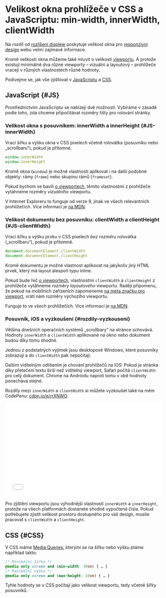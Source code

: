 # Velikost okna prohlížeče v CSS a JavaScriptu: min-width, innerWidth, clientWidth

Na rozdíl od [rozlišení displeje](rozliseni-displeje.md) poskytuje velikost okna pro [responzivní design](https://www.vzhurudolu.cz/responzivni-design) webu velmi zajímavé informace.

Kromě velikosti okna můžeme také mluvit o velikosti [viewportu](viewport-mobily.md). A protože existují minimálně dva různé viewporty – vizuální a layoutový – prohlížeče vracejí v různých vlastnostech různé hodnoty.

<!-- AdSnippet -->

<div class="web-only" markdown="1">

Podívejme se, jak vše zjišťovat v [JavaScriptu](#JS) a [CSS](#CSS).

</div>

## JavaScript {#JS}

Prostřednictvím JavaScriptu se nabízejí dvě možnosti. Vybíráme v zásadě podle toho, zda chceme připočítávat rozměry lišty pro rolování stránky.

### Velikost okna s posuvníkem: innerWidth a innerHeight {#JS-innerWidth}

Vrací šířku a výšku okna v CSS pixelech včetně rolovátka (posuvníku nebo „scrollbaru“), pokud je přítomné. 

```js
window.innerWidth
window.innerHeight
```

Kromě okna (`window`) je možné vlastnosti aplikovat i na další podobné objekty: rámy (`frame`) nebo skupinu rámů (`frameset`).

Pokud bychom se bavili [o viewportech](viewport-mobily.md), těmito vlastnostmi z prohlížeče vytáhneme rozměry *vizuálního* viewportu.

V Internet Exploreru to funguje od verze 9, jinak ve všech relevantních prohlížečích. Více informací je [na MDN](https://developer.mozilla.org/en-US/docs/Web/API/Window/innerWidth).


### Velikost dokumentu bez posuvníku: clientWidth a clientHeight {#JS-clientWidth}

<!-- AdSnippet -->

Vrací šířku a výšku prvku v CSS pixelech *bez rozměru* rolovátka („scrollbaru“), pokud je přítomné. 

```js
document.documentElement.clientWidth
document.documentElement.clientHeight
```

Kromě dokumentu je možné vlastnost aplikovat na jakýkoliv jiný HTML prvek, který má layout alespoň typu inline.

Pokud bude řeč [o viewportech](viewport-mobily.md), vlastnostmi `clientWidth` a `clientHeight` z prohlížeče vytáhneme rozměry *layoutového* viewportu. Raději připomenu, že pokud na mobilních zařízeních zapomeneme [na meta značku pro viewport](viewport-meta.md), vrátí nám rozměry výchozího viewportu.

Funguje to ve všech prohlížečích. Více informací je [na MDN](https://developer.mozilla.org/en-US/docs/Web/API/Element/clientWidth).


### Posuvník, iOS a vyzkoušení {#rozdily-vyzkouseni}

Většina dnešních operačních systémů „scrollbary“ na stránce schovává. Hodnoty `innerWidth` a `clientWidth` aplikované na okno nebo dokument budou díky tomu shodné. 

Jednou z podstatných výjimek jsou desktopové Windows, které posuvníky zobrazují a do `clientWidth` pak nepočítají.

Dalším viditelným odlišením je chování prohlížečů na iOS: Pokud je stránka díky přetečení textu širší než viditelný viewport, Safari počítá `clientWidth` pro celý dokument. Chrome na Androidu naproti tomu v obě hodnoty ponechává stejné.

Rozdíly mezi `innerWidth` a `clientWidth` si můžete vyzkoušet také na mém CodePenu: [cdpn.io/e/rrXNWO](https://codepen.io/machal/pen/rrXNWO/).

<iframe class="web-only" height='300' scrolling='no' title='JavaScript: innerWidth vs. clientWidth' src='//codepen.io/machal/embed/rrXNWO/?height=300&theme-id=502&default-tab=result&embed-version=2' frameborder='no' allowtransparency='true' allowfullscreen='true' style='width: 100%;'>See the Pen <a href='https://codepen.io/machal/pen/rrXNWO/'>JavaScript: innerWidth vs. clientWidth</a> by Martin Michálek (<a href='https://codepen.io/machal'>@machal</a>) on <a href='https://codepen.io'>CodePen</a>.
</iframe> 

Pro zjištění viewportu jsou výhodnější vlastnosti `innerWidth` a `innerHeight`, protože na všech platformách dostanete shodně vypočtená čísla. Pokud potřebujete zjistit velikost prostoru dostupného pro váš design, musíte pracovat s `clientWidth` a `clientHeight`.


## CSS {#CSS}

V CSS máme [Media Queries](css3-media-queries.md), kterými se na šířku nebo výšku ptáme například takto:

```css
/* Minimální šířka */
@media only screen and (min-width: 30em) { … }
/* Maximální výška */
@media only screen and (max-height: 10em) { … }
```

Tyhle hodnoty se v CSS počítají jako velikost viewportu, tedy včetně šířky posuvníků.

<!-- AdSnippet -->
